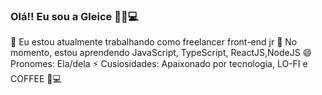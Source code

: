 ### Olá!! Eu sou a Gleice 👩‍💻💻

<!--
**gleicebsouza/gleicebsouza** is a ✨ _special_ ✨ repository because its `README.md` (this file) appears on your GitHub profile.

-->
🔭 Eu estou atualmente trabalhando como freelancer front-end jr
🌱 No momento, estou aprendendo JavaScript, TypeScript, ReactJS,NodeJS
😄 Pronomes: Ela/dela
⚡ Cusiosidades: Apaixonado por tecnologia, LO-FI e COFFEE 💜💻


